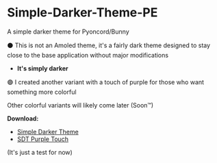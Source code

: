 # Simple-Darker-Theme-PE

A simple darker theme for Pyoncord/Bunny

⚫ This is not an Amoled theme, it's a fairly dark theme designed to stay close to the base application without major modifications

- **It's simply darker**

🟣 I created another variant with a touch of purple for those who want something more colorful
 
Other colorful variants will likely come later (Soon™)

**Download:**
   - [Simple Darker Theme](https://raw.githubusercontent.com/Purple-EyeZ/Simple-Darker-Theme-PE/main/SimpleDarkerTheme.json)
   - [SDT Purple Touch](https://raw.githubusercontent.com/Purple-EyeZ/Simple-Darker-Theme-PE/main/Purple_Touch.json)

(It's just a test for now)
